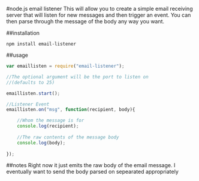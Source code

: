 #node.js email listener
This will allow you to create a simple email receiving server that will listen for new messages and then trigger an event. You can then parse through the message of the body any way you want.

##installation

```
npm install email-listener
```

##usage


```javascript
var emaillisten = require("email-listener");

//The optional argument will be the port to listen on
//(defaults to 25)

emaillisten.start();

//Listener Event
emaillisten.on("msg", function(recipient, body){

    //Whom the message is for
    console.log(recipient);
    
    //The raw contents of the message body
    console.log(body);
    
});
```

##notes
Right now it just emits the raw body of the email message.  I eventually want to send the body parsed on sepearated appropriately
